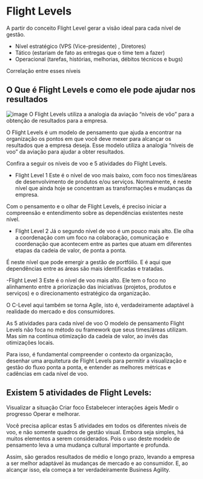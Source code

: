 # Flight Levels

A partir do conceito Flight Level gerar a visão ideal para cada nível de gestão.

- Nível estratégico (VPS (Vice-presidente) , Diretores)
- Tático (estariam de fato as entregas que o time tem a fazer)
- Operacional (tarefas, histórias, melhorias, débitos técnicos e bugs) 

Correlação entre esses níveis

## O Que é Flight Levels e como ele pode ajudar nos resultados

![image](https://user-images.githubusercontent.com/52088444/230056505-393ec964-ae15-48d1-a7f6-1b2e6297387b.png)
O Flight Levels utiliza a analogia da aviação “níveis de vôo” para a obtenção de resultados para a empresa.

O Flight Levels é um modelo de pensamento que ajuda a encontrar na organização os pontos em que você deve mexer para 
alcançar os resultados que a empresa deseja. Esse modelo utiliza a analogia “níveis de voo” da aviação para ajudar a obter resultados.

Confira a seguir os níveis de voo e 5 atividades do Flight Levels.

- Flight Level 1
Este é o nível de voo mais baixo, com foco nos times/áreas de desenvolvimento de produtos e/ou serviços. Normalmente, é neste nível que ainda hoje se concentram as transformações e mudanças da empresa.

Com o pensamento e o olhar de Flight Levels, é preciso iniciar a compreensão e entendimento sobre as dependências existentes neste nível.

- Flight Level 2
Já o segundo nível de voo é um pouco mais alto. Ele olha a coordenação com um foco na colaboração, comunicação e coordenação que acontecem entre as partes que atuam em diferentes etapas da cadeia de valor, de ponta a ponta.

É neste nível que pode emergir a gestão de portfólio. E é aqui que dependências entre as áreas são mais identificadas e tratadas.

-Flight Level 3
Este é o nível de voo mais alto. Ele tem o foco no alinhamento entre a priorização das iniciativas (projetos, produtos e serviços) e o direcionamento estratégico da organização.

O C-Level aqui também se torna Agile, isto é, verdadeiramente adaptável à realidade do mercado e dos consumidores.

As 5 atividades para cada nível de voo
O modelo de pensamento Flight Levels não foca no método ou framework que seus times/áreas utilizam. Mas sim na contínua otimização da cadeia de valor, ao invés das otimizações locais.

Para isso, é fundamental compreender o contexto da organização, desenhar uma arquitetura de Flight Levels para permitir a visualização e gestão do fluxo ponta a ponta, e entender as melhores métricas e cadências em cada nível de voo.

## Existem 5 atividades de Flight Levels:

Visualizar a situação
Criar foco
Estabelecer interações ágeis
Medir o progresso
Operar e melhorar.

Você precisa aplicar estas 5 atividades em todos os diferentes níveis de voo, e não somente quadros de gestão visual. Embora seja simples, há muitos elementos a serem considerados. Pois o uso deste modelo de pensamento leva a uma mudança cultural importante e profunda.

Assim, são gerados resultados de médio e longo prazo, levando a empresa a ser melhor adaptável às mudanças de mercado e ao consumidor. E,  ao alcançar isso, ela começa a ter verdadeiramente Business Agility.

